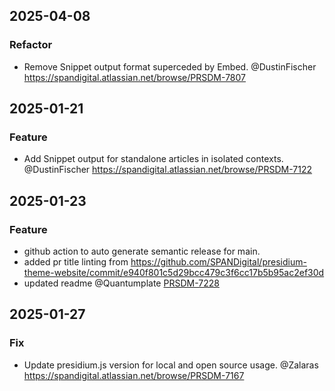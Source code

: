 ## 2025-04-08
### Refactor
- Remove Snippet output format superceded by Embed. @DustinFischer https://spandigital.atlassian.net/browse/PRSDM-7807

## 2025-01-21
### Feature
- Add Snippet output for standalone articles in isolated contexts. @DustinFischer https://spandigital.atlassian.net/browse/PRSDM-7122

## 2025-01-23
### Feature
- github action to auto generate semantic release for main.
- added pr title linting from https://github.com/SPANDigital/presidium-theme-website/commit/e940f801c5d29bcc479c3f6cc17b5b95ac2ef30d
- updated readme
@Quantumplate [PRSDM-7228](https://spandigital.atlassian.net/browse/PRSDM-7228)

## 2025-01-27
### Fix
- Update presidium.js version for local and open source usage. @Zalaras https://spandigital.atlassian.net/browse/PRSDM-7167
